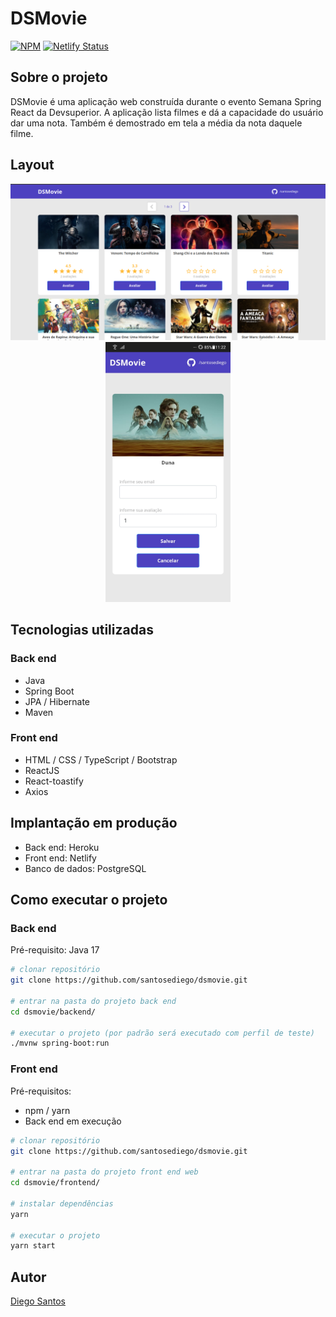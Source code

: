 # DSMovie

[![NPM](https://img.shields.io/npm/l/react)](https://github.com/santosediego/dsmovie/blob/main/LICENSE) 
[![Netlify Status](https://api.netlify.com/api/v1/badges/80359c2e-8149-42d0-b7ec-36e0b30632c0/deploy-status)](https://app.netlify.com/sites/dsmoviediegosantos/deploys)

## Sobre o projeto

DSMovie é uma aplicação web construída durante o evento Semana Spring React da Devsuperior. A aplicação lista filmes e dá a capacidade do usuário dar uma
nota. Também é demostrado em tela a média da nota daquele filme.

## Layout
<section align="center">
  <img src="https://raw.githubusercontent.com/santosediego/assets/main/dsmovie/dsmovieHomeDesktop.png" width="825" alt="Página principal">
  <img src="https://raw.githubusercontent.com/santosediego/assets/main/dsmovie/dsmovieFormMobile.jpg" width="200" alt="Formulário de voto vizualizado por smartphone">
</section>

## Tecnologias utilizadas
### Back end
- Java
- Spring Boot
- JPA / Hibernate
- Maven
### Front end
- HTML / CSS / TypeScript / Bootstrap
- ReactJS
- React-toastify
- Axios

## Implantação em produção
- Back end: Heroku
- Front end: Netlify
- Banco de dados: PostgreSQL

## Como executar o projeto

### Back end
Pré-requisito: Java 17

```bash
# clonar repositório
git clone https://github.com/santosediego/dsmovie.git

# entrar na pasta do projeto back end
cd dsmovie/backend/

# executar o projeto (por padrão será executado com perfil de teste)
./mvnw spring-boot:run
```

### Front end
Pré-requisitos: 
- npm / yarn
- Back end em execução

```bash
# clonar repositório
git clone https://github.com/santosediego/dsmovie.git

# entrar na pasta do projeto front end web
cd dsmovie/frontend/

# instalar dependências
yarn

# executar o projeto
yarn start
```

## Autor

[Diego Santos](https://www.linkedin.com/in/santosediego/ "Perfil Linkedin Diego Santos")

